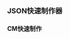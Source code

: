 <script setup>
import FromToJson from '@/.vitepress/components/FromToJson.vue';
</script>
### JSON快速制作器
#### CM快速制作
<FromToJson />